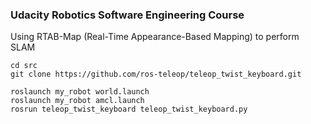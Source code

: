 ### Udacity Robotics Software Engineering Course
Using RTAB-Map (Real-Time Appearance-Based Mapping) to perform SLAM
```
cd src
git clone https://github.com/ros-teleop/teleop_twist_keyboard.git
```
```
roslaunch my_robot world.launch
roslaunch my_robot amcl.launch
rosrun teleop_twist_keyboard teleop_twist_keyboard.py
```
